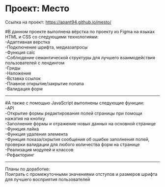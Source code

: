 Проект: Место
=====================

Ссылка на проект: https://apant94.github.io/mesto/

#В данном проекте выполнена вёрстка по проекту из Figma на языках HTML и CSS со следующими технологиями:  
-Адаптивная верстка  
-Подключение шрифта, медиазапросы  
-Функция calc  
-Соблюдение семантической структуры для лучшего взаимодействия пользователей с лендингом  
-Гриды  
-Наложение  
-Вставка ссылок  
-Плавное открытие/закрытие попапа  
-Валидация форм  
___________

#А также с помощью JavaScript выполнены следующие функции:  
-API  
-Открытие формы редактирования полей страницы при помощи нажатия на кнопку  
-Заполнение формы и отражение новых данных на основной странице  
-Функция лайка  
-Функция удаления элемента  
-Функция показа/скрытия сообщения об ошибке заполнения полей, проверки валидации для любого количества форм на странице  
-Реализация модулей и классов  
-Рефакторинг  
_____________

Планы по доработке:  
Поиграть с промежуточными значениями отступов и размеров шрифта для лучшего восприятия пользователей



